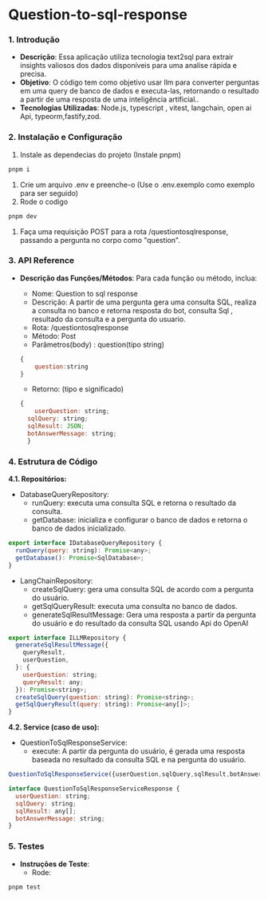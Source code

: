 # Question-to-sql-response
### 1. **Introdução**

- **Descrição**: Essa aplicação utiliza tecnologia text2sql para extrair insights valiosos dos dados disponíveis para uma analise rápida e precisa.
- **Objetivo**: O código tem como objetivo usar llm para converter perguntas em uma query de banco de dados e executa-las, retornando o resultado a partir de uma resposta de uma inteligência artificial..
- **Tecnologias Utilizadas**: Node.js, typescript , vitest, langchain, open ai Api, typeorm,fastify,zod.

### 2. **Instalação e Configuração**

1. Instale as dependecias do projeto
(Instale pnpm)

```jsx
pnpm i
```

1. Crie um arquivo .env e preenche-o (Use o .env.exemplo como exemplo para ser seguido)
2. Rode o codigo

```jsx
pnpm dev
```

1. Faça uma requisição POST para a rota /questiontosqlresponse, passando a pergunta no corpo  como "question".

### 3. **API Reference**

- **Descrição das Funções/Métodos**: Para cada função ou método, inclua:
    - Nome: Question to sql response
    - Descrição: A partir de uma pergunta gera uma consulta SQL, realiza a consulta no banco e retorna resposta do bot, consulta Sql , resultado da consulta e a pergunta do usuario.
    - Rota: /questiontosqlresponse
    - Método: Post
    - Parâmetros(body) : question(tipo string)
    
    ```jsx
    {
    	question:string
    }
    ```
    
    - Retorno: (tipo e significado)
    
    ```jsx
    {
    	userQuestion: string;
      sqlQuery: string;
      sqlResult: JSON;
      botAnswerMessage: string;
      }
    ```
    

### 4. **Estrutura de Código**

**4.1. Repositórios:** 

- DatabaseQueryRepository:
    - runQuery:  executa uma consulta SQL e retorna o resultado da consulta.
    - getDatabase: inicializa e configurar o banco de dados e retorna o banco de dados inicializado.

```jsx
export interface IDatabaseQueryRepository {
  runQuery(query: string): Promise<any>;
  getDatabase(): Promise<SqlDatabase>;
}
```

- LangChainRepository:
    - createSqlQuery: gera uma consulta SQL de acordo com a pergunta do usuário.
    - getSqlQueryResult: executa uma consulta no banco de dados.
    - generateSqlResultMessage: Gera uma resposta a partir da pergunta do usuário e do resultado da consulta SQL usando Api do OpenAI

```jsx
export interface ILLMRepository {
  generateSqlResultMessage({
    queryResult,
    userQuestion,
  }: {
    userQuestion: string;
    queryResult: any;
  }): Promise<string>;
  createSqlQuery(question: string): Promise<string>;
  getSqlQueryResult(query: string): Promise<any[]>;
}

```

**4.2. Service (caso de uso):**

- QuestionToSqlResponseService:
    - execute: A partir da pergunta do usuário, é gerada uma resposta baseada no resultado da consulta SQL e na pergunta do usuário.

```jsx
QuestionToSqlResponseService({userQuestion,sqlQuery,sqlResult,botAnswerMessage}:QuestionToSqlResponseServiceResponse):Promise<QuestionToSqlResponseServiceResponse>

interface QuestionToSqlResponseServiceResponse {
  userQuestion: string;
  sqlQuery: string;
  sqlResult: any[];
  botAnswerMessage: string;
}

```

### 5. **Testes**

- **Instruções de Teste**:
    - Rode:

```jsx
pnpm test
```
